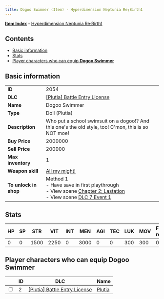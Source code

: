 ```yaml
---
title: Dogoo Swimmer (Item) - Hyperdimension Neptunia Re;Birth1
---
```


[**Item Index**](/neptunia/rb1/item/index.html) - [Hyperdimension Neptunia Re;Birth1](/neptunia/rb1)

## Contents

- [Basic information](#basic-information)
- [Stats](#stats)
- [Player characters who can equip **Dogoo Swimmer**](#player-characters-who-can-equip-dogoo-swimmer)
## Basic information

|   |   |
| -- | -- |
| **ID** | 2054 |
| **DLC** | [[Plutia] Battle Entry License](/neptunia/rb1/dlc/7-plutia.html) |
| **Name** | Dogoo Swimmer |
| **Type** | Doll (Plutia) |
| **Description** | Who put a school swimsuit on a dogoo!? And this one's the old style, too! C'mon, this is so NOT moe! |
| **Buy Price** | 2000000 |
| **Sell Price** | 200000 |
| **Max inventory** | 1 |
| **Weapon skill** | [All my might!](/neptunia/rb1/skill/7-203-all-my-might.html) |
| **To unlock in shop** | Method 1<br />- Have save in first playthrough<br />- View scene [Chapter 2: Lastation](/neptunia/rb1/scene/1-202-chapter-2-lastation.html)<br />- View scene [DLC 7 Event 1](/neptunia/rb1/scene/7-5010-dlc-7-event-1.html) |


## Stats

| HP | SP | STR | VIT | INT | MEN | AGI | TEC | LUK | MOV | Fire res. | Ice res. | Wind res. | Lightning res. |
| -- | -- | --- | --- | --- | --- | --- | --- | --- | --- | --------- | -------- | --------- | -------------- |
| 0 | 0 | 1500 | 2250 | 0 | 3000 | 0 | 0 | 300 | 300 | 0 | 0 | 0 | 0 |


## Player characters who can equip **Dogoo Swimmer**

|    | ID | DLC | Name |
| -- | -- | --- | ---- |
| <input type="checkbox" id="rb1-player-7-2" class="trackbox" /> | 2 | [[Plutia] Battle Entry License](/neptunia/rb1/dlc/7-plutia.html) | [Plutia](/neptunia/rb1/player/7-2-plutia.html) |
